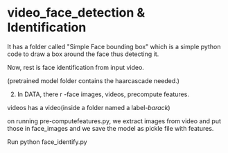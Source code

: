 # video_face_detection & Identification


It has a folder called "Simple Face bounding box" which is a simple python code to draw a box around the face thus detecting it.

Now, rest is face identification from input video.


 (pretrained model folder contains the haarcascade needed.)

2. In DATA, there r -face images, videos, precompute features.

videos has a video(inside a folder named a label-*barack*)

on running pre-computefeatures.py, we extract images from video and put those in face_images and we save the model as pickle file with features.

Run python face_identify.py 

